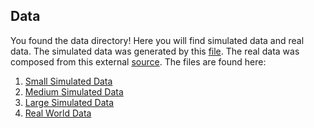 ## Data

You found the data directory! Here you will find simulated data and real data. The simulated data was generated by this [file](../seed/seed_mock_data.py). The real data was composed from this external [source](https://www.dunnhumby.com/source-files/). The files are found here:

1. [Small Simulated Data](./small-cost-mock.csv) 
2. [Medium Simulated Data](./medium-cost-mock.csv)
3. [Large Simulated Data](./large-cost-mock.csv)
4. [Real World Data](./SMALL-DATASET.csv)